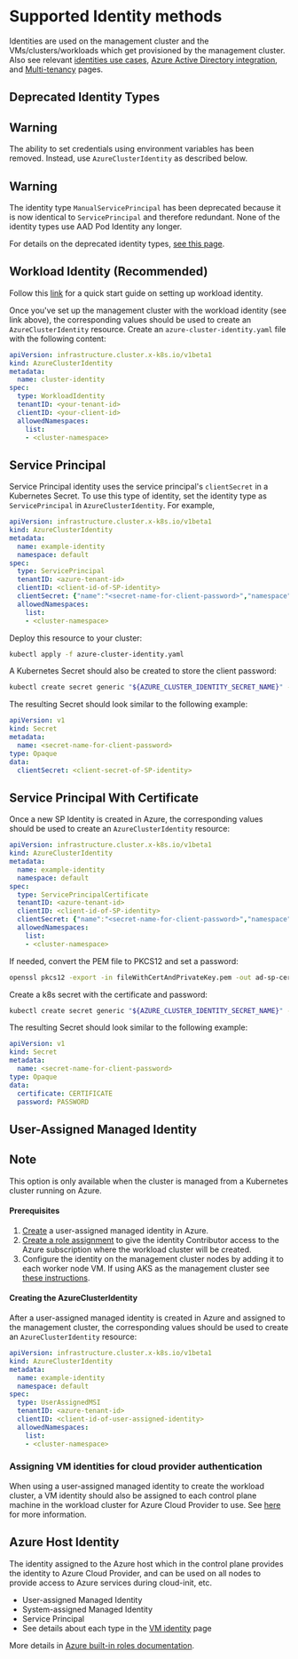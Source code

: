 # Supported Identity methods

Identities are used on the management cluster and the VMs/clusters/workloads which get provisioned by the management cluster.
Also see relevant [identities use cases](identities-use-cases.md), [Azure Active Directory integration](aad-integration.md), and [Multi-tenancy](multitenancy.md) pages.

## Deprecated Identity Types

<aside class="note warning">
<h1> Warning </h1>
The ability to set credentials using environment variables has been removed. Instead, use <code class="hjls">AzureClusterIdentity</code> as described below.
</aside>

<aside class="note warning">
<h1> Warning </h1>
The identity type <code class="hjls">ManualServicePrincipal</code> has been deprecated because it is now identical to <code class="hjls">ServicePrincipal</code> and therefore redundant. None of the identity types use AAD Pod Identity any longer.
</aside>

For details on the deprecated identity types, [see this page](multitenancy.md#deprecated-identity-types).

## Workload Identity (Recommended)

Follow this [link](./workload-identity.md) for a quick start guide on setting up workload identity.

Once you've set up the management cluster with the workload identity (see link above), the corresponding values should be used to create an `AzureClusterIdentity` resource. Create an `azure-cluster-identity.yaml` file with the following content:

```yaml
apiVersion: infrastructure.cluster.x-k8s.io/v1beta1
kind: AzureClusterIdentity
metadata:
  name: cluster-identity
spec:
  type: WorkloadIdentity
  tenantID: <your-tenant-id>
  clientID: <your-client-id>
  allowedNamespaces:
    list:
    - <cluster-namespace>
```

## Service Principal

Service Principal identity uses the service principal's `clientSecret` in a Kubernetes Secret. To use this type of identity, set the identity type as `ServicePrincipal` in `AzureClusterIdentity`. For example,

```yaml
apiVersion: infrastructure.cluster.x-k8s.io/v1beta1
kind: AzureClusterIdentity
metadata:
  name: example-identity
  namespace: default
spec:
  type: ServicePrincipal
  tenantID: <azure-tenant-id>
  clientID: <client-id-of-SP-identity>
  clientSecret: {"name":"<secret-name-for-client-password>","namespace":"default"}
  allowedNamespaces:
    list:
    - <cluster-namespace>
```

Deploy this resource to your cluster:
```bash
kubectl apply -f azure-cluster-identity.yaml
```

A Kubernetes Secret should also be created to store the client password:

```bash
kubectl create secret generic "${AZURE_CLUSTER_IDENTITY_SECRET_NAME}" --from-literal=clientSecret="${AZURE_CLIENT_SECRET}"
```

The resulting Secret should look similar to the following example:

```yaml
apiVersion: v1
kind: Secret
metadata:
  name: <secret-name-for-client-password>
type: Opaque
data:
  clientSecret: <client-secret-of-SP-identity>
```

## Service Principal With Certificate

Once a new SP Identity is created in Azure, the corresponding values should be used to create an `AzureClusterIdentity` resource:

```yaml
apiVersion: infrastructure.cluster.x-k8s.io/v1beta1
kind: AzureClusterIdentity
metadata:
  name: example-identity
  namespace: default
spec:
  type: ServicePrincipalCertificate
  tenantID: <azure-tenant-id>
  clientID: <client-id-of-SP-identity>
  clientSecret: {"name":"<secret-name-for-client-password>","namespace":"default"}
  allowedNamespaces:
    list:
    - <cluster-namespace>
```

If needed, convert the PEM file to PKCS12 and set a password:

```bash
openssl pkcs12 -export -in fileWithCertAndPrivateKey.pem -out ad-sp-cert.pfx -passout pass:<password>
```

Create a k8s secret with the certificate and password:

```bash
kubectl create secret generic "${AZURE_CLUSTER_IDENTITY_SECRET_NAME}" --from-file=certificate=ad-sp-cert.pfx --from-literal=password=<password>
```

The resulting Secret should look similar to the following example:

```yaml
apiVersion: v1
kind: Secret
metadata:
  name: <secret-name-for-client-password>
type: Opaque
data:
  certificate: CERTIFICATE
  password: PASSWORD
```

## User-Assigned Managed Identity

<aside class="note">

<h1> Note </h1>

This option is only available when the cluster is managed from a Kubernetes cluster running on Azure.

</aside>

#### Prerequisites

1. [Create](https://learn.microsoft.com/azure/active-directory/managed-identities-azure-resources/how-manage-user-assigned-managed-identities?pivots=identity-mi-methods-azp#create-a-user-assigned-managed-identity) a user-assigned managed identity in Azure.
2. [Create a role assignment](https://learn.microsoft.com/en-us/entra/identity/managed-identities-azure-resources/how-to-assign-access-azure-resource?pivots=identity-mi-access-portal#use-azure-rbac-to-assign-a-managed-identity-access-to-another-resource-using-the-azure-portal) to give the identity Contributor access to the Azure subscription where the workload cluster will be created.
3. Configure the identity on the management cluster nodes by adding it to each worker node VM. If using AKS as the management cluster see [these instructions](https://learn.microsoft.com/azure/aks/use-managed-identity).

#### Creating the AzureClusterIdentity

After a user-assigned managed identity is created in Azure and assigned to the management cluster, the corresponding values should be used to create an `AzureClusterIdentity` resource:

```yaml
apiVersion: infrastructure.cluster.x-k8s.io/v1beta1
kind: AzureClusterIdentity
metadata:
  name: example-identity
  namespace: default
spec:
  type: UserAssignedMSI
  tenantID: <azure-tenant-id>
  clientID: <client-id-of-user-assigned-identity>
  allowedNamespaces:
    list:
    - <cluster-namespace>
```

### Assigning VM identities for cloud provider authentication

When using a user-assigned managed identity to create the workload cluster, a VM identity should also be assigned to each control plane machine in the workload cluster for Azure Cloud Provider to use. See [here](../topics/vm-identity.md#managed-identities) for more information.


## Azure Host Identity

The identity assigned to the Azure host which in the control plane provides the identity to Azure Cloud Provider, and can be used on all nodes to provide access to Azure services during cloud-init, etc.

- User-assigned Managed Identity
- System-assigned Managed Identity
- Service Principal
- See details about each type in the [VM identity](vm-identity.md) page

More details in [Azure built-in roles documentation](https://learn.microsoft.com/azure/role-based-access-control/built-in-roles).
